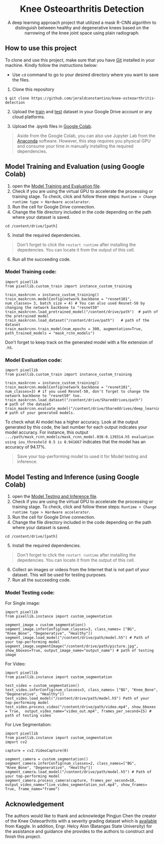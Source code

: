 <h1 align="center"> Knee Osteoarthritis Detection </h1>
<p align="center"> A deep learning approach project that utilized a mask R-CNN algorithm to distinguish between healthy and degenerative knees based on the narrowing of the knee joint space using plain radiograph. </p>

## How to use this project
To clone and use this project, make sure that you have [Git](https://git-scm.com/) installed in your machine. Kindly follow the instructions below:    
* Use `cd` command to go to your desired directory where you want to save the files.
1. Clone this repository
```
$ git clone https://github.com/jeraldconstantino/knee-osteoarthritis-detection
```
2. Upload the [train](https://github.com/jeraldconstantino/knee-osteoarthritis-detection/tree/main/train) and [test](https://github.com/jeraldconstantino/knee-osteoarthritis-detection/tree/main/test) dataset in your Google Drive account or any cloud platforms. 

3. Upload the .ipynb files in [Google Colab](https://colab.research.google.com/).
> Aside from the Google Colab, you can also use Jupyter Lab from the [Anaconda](https://www.anaconda.com/) software. However, this step requires you physical GPU and consume your time in manually installing the required dependencies.

## Model Training and Evaluation (using Google Colab)
1. open the [Model Training and Evaluation file](https://github.com/jeraldconstantino/knee-osteoarthritis-detection/blob/main/Model%20Training%20and%20Evaluation.ipynb).
2. Check if you are using the virtual GPU to accelerate the processing or training stage. To check, click and follow these steps: `Runtime > Change runtime type > Hardware accelerator`.
3. Run the cell for Google Drive connection.
4. Change the file directory included in the code depending on the path where your dataset is saved.
```
cd /content/drive/[path]
```
5. Install the required dependencies. 
> Don't forget to click the `restart runtime` after installing the depedencies. You can locate it from the output of this cell. 
6. Run all the succeeding code. 

### Model Training code:
```
import pixellib
from pixellib.custom_train import instance_custom_training

train_maskrcnn = instance_custom_training()
train_maskrcnn.modelConfig(network_backbone = "resnet101", num_classes= 3, batch_size = 4) # You can also used Resnet-50 by changing the network backbone to "resnet50"
train_maskrcnn.load_pretrained_model("/content/drive/path")  # path of the pretrained model 
train_maskrcnn.load_dataset("/content/drive/path")   # path of the dataset
train_maskrcnn.train_model(num_epochs = 300, augmentation=True,  path_trained_models = "mask_rcnn_models")
```
Don't forget to keep track on the generated model with a file extension of `.h5`.

### Model Evaluation code:
```
import pixellib
from pixellib.custom_train import instance_custom_training

train_maskrcnn = instance_custom_training()
train_maskrcnn.modelConfig(network_backbone = "resnet101", num_classes=3) # if you used Resnet-50, don't forget to change the network backbone to "resnet50" too.
train_maskrcnn.load_dataset("/content/drive/Shareddrives/path")           # path of the dataset
train_maskrcnn.evaluate_model("/content/drive/Shareddrives/deep_learning/mask_rcnn_models")  # path of your generated models.
```
To check what AI model has a higher accuracy. Look at the output generated by this code, the last number for each output indicates your model accuracy. For instance, this output `.../path/mask_rcnn_models/mask_rcnn_model.036-0.139314.h5 evaluation using iou_threshold 0.5 is 0.941667` indicates that the model has an accuracy of 94.17%.
> Save your top-performing model to used it for Model testing and inference.

## Model Testing and Inference (using Google Colab)
1. open the [Model Testing and Inference file](https://github.com/jeraldconstantino/knee-osteoarthritis-detection/blob/main/Model%20Testing%20and%20Inference.ipynb).
2. Check if you are using the virtual GPU to accelerate the processing or training stage. To check, click and follow these steps: `Runtime > Change runtime type > Hardware accelerator`.
3. Run the cell for Google Drive connection.
4. Change the file directory included in the code depending on the path where your dataset is saved.
```
cd /content/drive/[path]
```
5. Install the required dependencies. 
> Don't forget to click the `restart runtime` after installing the depedencies. You can locate it from the output of this cell. 
6. Collect an images or videos from the Internet that is not part of your dataset. This will be used for testing purposes.
7. Run all the succeeding code. 

### Model Testing code:
For Single image:
```
import pixellib
from pixellib.instance import custom_segmentation

segment_image = custom_segmentation()
segment_image.inferConfig(num_classes=3, class_names= ["BG", "Knee_Bone", "Degenerative", "Healthy"])
segment_image.load_model("/content/drive/path/model.h5") # Path of your top-performing model
segment_image.segmentImage("/content/drive/path/picture.jpg", show_bboxes=True, output_image_name="output_name") # path of testing image
```
For Video:
```
import pixellib
from pixellib.instance import custom_segmentation

test_video = custom_segmentation()
test_video.inferConfig(num_classes=3, class_names= ["BG", "Knee_Bone", "Degenerative", "Healthy"])
test_video.load_model("/content/drive/path/model.h5") Path of your top-performing model
test_video.process_video("/content/drive/path/video.mp4", show_bboxes = True,  output_video_name="video_out.mp4", frames_per_second=15) # path of testing video
```
For Live Segmentation:
```
import pixellib
from pixellib.instance import custom_segmentation
import cv2

capture = cv2.VideoCapture(0)

segment_camera = custom_segmentation()
segment_camera.inferConfig(num_classes=2, class_names=["BG", "Knee_Bone", "Degenerative", "Healthy"])
segment_camera.load_model("/content/drive/path/model.h5") # Path of your top-performing model
segment_camera.process_camera(capture, frames_per_second=10, output_video_name="live_video_segmentation_out.mp4", show_frames= True, frame_name="frame")
```

## Acknowledgement
The authors would like to thank and acknowledge Pingjun Chen the creator of the Knee Osteoarthritis with a severity grading dataset which is [available](https://www.kaggle.com/datasets/shashwatwork/knee-osteoarthritis-dataset-with-severity?select=auto_test) from Kaggle. In addition, Engr. Helcy Alon 
(Batangas State University) for the assistance and guidance she provides to the authors to construct and finish this project.
